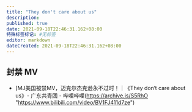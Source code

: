 ```yaml
---
title: "They don't care about us"
description:
published: true
date: 2021-09-18T22:46:31.162+08:00
特殊标签标记: #无标签
editor: markdown
dateCreated: 2021-09-18T22:46:31.162+08:00
---
```


## 封禁 MV

+ [MJ美国被禁MV，迈克尔杰克逊永不过时！｜《They don‘t care about us》- 广东共青团 - 哔哩哔哩(https://archive.is/S5RhO "https://www.bilibili.com/video/BV1FJ411d7ze")
